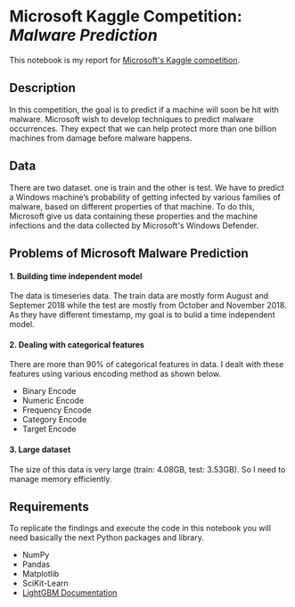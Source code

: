# Microsoft Kaggle Competition: *Malware Prediction*

This notebook is my report for [Microsoft's Kaggle competition][competition].


[competition]: https://www.kaggle.com/c/microsoft-malware-prediction



## Description

In this competition, the goal is to predict if a machine will soon be hit with malware. Microsoft wish to develop techniques to predict malware occurrences. They expect that we can help protect more than one billion machines from damage before malware happens. 




## Data
There are two dataset. one is train and the other is test. We have to predict a Windows machine’s probability of getting infected by various families of malware, based on different properties of that machine. To do this, Microsoft give us data containing these properties and the machine infections and the data collected by Microsoft's Windows Defender.


## Problems of Microsoft Malware Prediction 

#### 1. Building time independent model  
The data is timeseries data. The train data are mostly form August and Septemer 2018 while the test are mostly from October and November 2018. As they have different timestamp, my goal is to bulid a time independent model.

#### 2. Dealing with categorical features
There are more than 90% of categorical features in data. I dealt with these features using various encoding method as shown below. 

   * Binary Encode 
   * Numeric Encode
   * Frequency Encode
   * Category Encode
   * Target Encode

#### 3. Large dataset
The size of this data is very large (train: 4.08GB, test: 3.53GB). So I need to manage memory efficiently.



## Requirements

To replicate the findings and execute the code in this notebook you will need basically the next Python packages and library.

- NumPy
- Pandas
- Matplotlib
- SciKit-Learn
- [LightGBM Documentation](https://lightgbm.readthedocs.io/en/latest/Python-Intro.html) 

